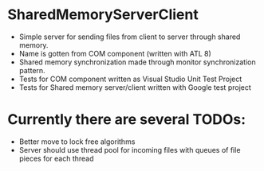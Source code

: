 # SharedMemoryServerClient

* Simple server for sending files from client to server through shared memory.
* Name is gotten from COM component (written with ATL 8)
* Shared memory synchronization made through monitor synchronization pattern. 
* Tests for COM component written as Visual Studio Unit Test Project
* Tests for Shared memory server/client written with Google test project

# Currently there are several TODOs:

* Better move to lock free algorithms
* Server should use thread pool for incoming files with queues of file pieces for each thread